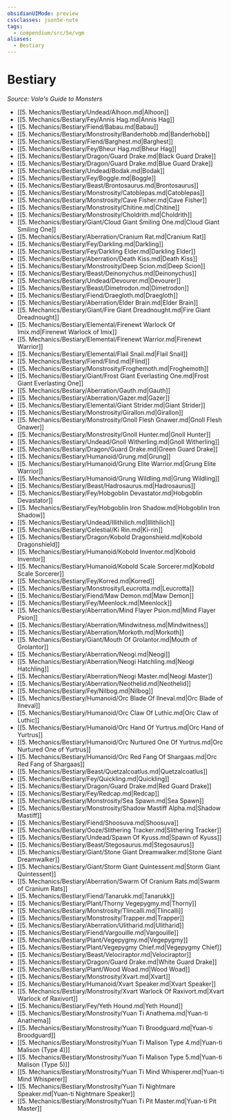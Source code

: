 ```yaml
---
obsidianUIMode: preview
cssclasses: json5e-note
tags:
  - compendium/src/5e/vgm
aliases:
  - Bestiary
---
```

# Bestiary
*Source: Volo's Guide to Monsters* 

- [[5. Mechanics/Bestiary/Undead/Alhoon.md|Alhoon]]  
- [[5. Mechanics/Bestiary/Fey/Annis Hag.md|Annis Hag]]  
- [[5. Mechanics/Bestiary/Fiend/Babau.md|Babau]]  
- [[5. Mechanics/Bestiary/Monstrosity/Banderhobb.md|Banderhobb]]  
- [[5. Mechanics/Bestiary/Fiend/Barghest.md|Barghest]]  
- [[5. Mechanics/Bestiary/Fey/Bheur Hag.md|Bheur Hag]]  
- [[5. Mechanics/Bestiary/Dragon/Guard Drake.md|Black Guard Drake]]  
- [[5. Mechanics/Bestiary/Dragon/Guard Drake.md|Blue Guard Drake]]  
- [[5. Mechanics/Bestiary/Undead/Bodak.md|Bodak]]  
- [[5. Mechanics/Bestiary/Fey/Boggle.md|Boggle]]  
- [[5. Mechanics/Bestiary/Beast/Brontosaurus.md|Brontosaurus]]  
- [[5. Mechanics/Bestiary/Monstrosity/Catoblepas.md|Catoblepas]]  
- [[5. Mechanics/Bestiary/Monstrosity/Cave Fisher.md|Cave Fisher]]  
- [[5. Mechanics/Bestiary/Monstrosity/Chitine.md|Chitine]]  
- [[5. Mechanics/Bestiary/Monstrosity/Choldrith.md|Choldrith]]  
- [[5. Mechanics/Bestiary/Giant/Cloud Giant Smiling One.md|Cloud Giant Smiling One]]  
- [[5. Mechanics/Bestiary/Aberration/Cranium Rat.md|Cranium Rat]]  
- [[5. Mechanics/Bestiary/Fey/Darkling.md|Darkling]]  
- [[5. Mechanics/Bestiary/Fey/Darkling Elder.md|Darkling Elder]]  
- [[5. Mechanics/Bestiary/Aberration/Death Kiss.md|Death Kiss]]  
- [[5. Mechanics/Bestiary/Monstrosity/Deep Scion.md|Deep Scion]]  
- [[5. Mechanics/Bestiary/Beast/Deinonychus.md|Deinonychus]]  
- [[5. Mechanics/Bestiary/Undead/Devourer.md|Devourer]]  
- [[5. Mechanics/Bestiary/Beast/Dimetrodon.md|Dimetrodon]]  
- [[5. Mechanics/Bestiary/Fiend/Draegloth.md|Draegloth]]  
- [[5. Mechanics/Bestiary/Aberration/Elder Brain.md|Elder Brain]]  
- [[5. Mechanics/Bestiary/Giant/Fire Giant Dreadnought.md|Fire Giant Dreadnought]]  
- [[5. Mechanics/Bestiary/Elemental/Firenewt Warlock Of Imix.md|Firenewt Warlock of Imix]]  
- [[5. Mechanics/Bestiary/Elemental/Firenewt Warrior.md|Firenewt Warrior]]  
- [[5. Mechanics/Bestiary/Elemental/Flail Snail.md|Flail Snail]]  
- [[5. Mechanics/Bestiary/Fiend/Flind.md|Flind]]  
- [[5. Mechanics/Bestiary/Monstrosity/Froghemoth.md|Froghemoth]]  
- [[5. Mechanics/Bestiary/Giant/Frost Giant Everlasting One.md|Frost Giant Everlasting One]]  
- [[5. Mechanics/Bestiary/Aberration/Gauth.md|Gauth]]  
- [[5. Mechanics/Bestiary/Aberration/Gazer.md|Gazer]]  
- [[5. Mechanics/Bestiary/Elemental/Giant Strider.md|Giant Strider]]  
- [[5. Mechanics/Bestiary/Monstrosity/Girallon.md|Girallon]]  
- [[5. Mechanics/Bestiary/Monstrosity/Gnoll Flesh Gnawer.md|Gnoll Flesh Gnawer]]  
- [[5. Mechanics/Bestiary/Monstrosity/Gnoll Hunter.md|Gnoll Hunter]]  
- [[5. Mechanics/Bestiary/Undead/Gnoll Witherling.md|Gnoll Witherling]]  
- [[5. Mechanics/Bestiary/Dragon/Guard Drake.md|Green Guard Drake]]  
- [[5. Mechanics/Bestiary/Humanoid/Grung.md|Grung]]  
- [[5. Mechanics/Bestiary/Humanoid/Grung Elite Warrior.md|Grung Elite Warrior]]  
- [[5. Mechanics/Bestiary/Humanoid/Grung Wildling.md|Grung Wildling]]  
- [[5. Mechanics/Bestiary/Beast/Hadrosaurus.md|Hadrosaurus]]  
- [[5. Mechanics/Bestiary/Fey/Hobgoblin Devastator.md|Hobgoblin Devastator]]  
- [[5. Mechanics/Bestiary/Fey/Hobgoblin Iron Shadow.md|Hobgoblin Iron Shadow]]  
- [[5. Mechanics/Bestiary/Undead/Illithilich.md|Illithilich]]  
- [[5. Mechanics/Bestiary/Celestial/Ki Rin.md|Ki-rin]]  
- [[5. Mechanics/Bestiary/Dragon/Kobold Dragonshield.md|Kobold Dragonshield]]  
- [[5. Mechanics/Bestiary/Humanoid/Kobold Inventor.md|Kobold Inventor]]  
- [[5. Mechanics/Bestiary/Humanoid/Kobold Scale Sorcerer.md|Kobold Scale Sorcerer]]  
- [[5. Mechanics/Bestiary/Fey/Korred.md|Korred]]  
- [[5. Mechanics/Bestiary/Monstrosity/Leucrotta.md|Leucrotta]]  
- [[5. Mechanics/Bestiary/Fiend/Maw Demon.md|Maw Demon]]  
- [[5. Mechanics/Bestiary/Fey/Meenlock.md|Meenlock]]  
- [[5. Mechanics/Bestiary/Aberration/Mind Flayer Psion.md|Mind Flayer Psion]]  
- [[5. Mechanics/Bestiary/Aberration/Mindwitness.md|Mindwitness]]  
- [[5. Mechanics/Bestiary/Aberration/Morkoth.md|Morkoth]]  
- [[5. Mechanics/Bestiary/Giant/Mouth Of Grolantor.md|Mouth of Grolantor]]  
- [[5. Mechanics/Bestiary/Aberration/Neogi.md|Neogi]]  
- [[5. Mechanics/Bestiary/Aberration/Neogi Hatchling.md|Neogi Hatchling]]  
- [[5. Mechanics/Bestiary/Aberration/Neogi Master.md|Neogi Master]]  
- [[5. Mechanics/Bestiary/Aberration/Neothelid.md|Neothelid]]  
- [[5. Mechanics/Bestiary/Fey/Nilbog.md|Nilbog]]  
- [[5. Mechanics/Bestiary/Humanoid/Orc Blade Of Ilneval.md|Orc Blade of Ilneval]]  
- [[5. Mechanics/Bestiary/Humanoid/Orc Claw Of Luthic.md|Orc Claw of Luthic]]  
- [[5. Mechanics/Bestiary/Humanoid/Orc Hand Of Yurtrus.md|Orc Hand of Yurtrus]]  
- [[5. Mechanics/Bestiary/Humanoid/Orc Nurtured One Of Yurtrus.md|Orc Nurtured One of Yurtrus]]  
- [[5. Mechanics/Bestiary/Humanoid/Orc Red Fang Of Shargaas.md|Orc Red Fang of Shargaas]]  
- [[5. Mechanics/Bestiary/Beast/Quetzalcoatlus.md|Quetzalcoatlus]]  
- [[5. Mechanics/Bestiary/Fey/Quickling.md|Quickling]]  
- [[5. Mechanics/Bestiary/Dragon/Guard Drake.md|Red Guard Drake]]  
- [[5. Mechanics/Bestiary/Fey/Redcap.md|Redcap]]  
- [[5. Mechanics/Bestiary/Monstrosity/Sea Spawn.md|Sea Spawn]]  
- [[5. Mechanics/Bestiary/Monstrosity/Shadow Mastiff Alpha.md|Shadow Mastiff]]  
- [[5. Mechanics/Bestiary/Fiend/Shoosuva.md|Shoosuva]]  
- [[5. Mechanics/Bestiary/Ooze/Slithering Tracker.md|Slithering Tracker]]  
- [[5. Mechanics/Bestiary/Undead/Spawn Of Kyuss.md|Spawn of Kyuss]]  
- [[5. Mechanics/Bestiary/Beast/Stegosaurus.md|Stegosaurus]]  
- [[5. Mechanics/Bestiary/Giant/Stone Giant Dreamwalker.md|Stone Giant Dreamwalker]]  
- [[5. Mechanics/Bestiary/Giant/Storm Giant Quintessent.md|Storm Giant Quintessent]]  
- [[5. Mechanics/Bestiary/Aberration/Swarm Of Cranium Rats.md|Swarm of Cranium Rats]]  
- [[5. Mechanics/Bestiary/Fiend/Tanarukk.md|Tanarukk]]  
- [[5. Mechanics/Bestiary/Plant/Thorny Vegepygmy.md|Thorny]]  
- [[5. Mechanics/Bestiary/Monstrosity/Tlincalli.md|Tlincalli]]  
- [[5. Mechanics/Bestiary/Monstrosity/Trapper.md|Trapper]]  
- [[5. Mechanics/Bestiary/Aberration/Ulitharid.md|Ulitharid]]  
- [[5. Mechanics/Bestiary/Fiend/Vargouille.md|Vargouille]]  
- [[5. Mechanics/Bestiary/Plant/Vegepygmy.md|Vegepygmy]]  
- [[5. Mechanics/Bestiary/Plant/Vegepygmy Chief.md|Vegepygmy Chief]]  
- [[5. Mechanics/Bestiary/Beast/Velociraptor.md|Velociraptor]]  
- [[5. Mechanics/Bestiary/Dragon/Guard Drake.md|White Guard Drake]]  
- [[5. Mechanics/Bestiary/Plant/Wood Woad.md|Wood Woad]]  
- [[5. Mechanics/Bestiary/Monstrosity/Xvart.md|Xvart]]  
- [[5. Mechanics/Bestiary/Humanoid/Xvart Speaker.md|Xvart Speaker]]  
- [[5. Mechanics/Bestiary/Monstrosity/Xvart Warlock Of Raxivort.md|Xvart Warlock of Raxivort]]  
- [[5. Mechanics/Bestiary/Fey/Yeth Hound.md|Yeth Hound]]  
- [[5. Mechanics/Bestiary/Monstrosity/Yuan Ti Anathema.md|Yuan-ti Anathema]]  
- [[5. Mechanics/Bestiary/Monstrosity/Yuan Ti Broodguard.md|Yuan-ti Broodguard]]  
- [[5. Mechanics/Bestiary/Monstrosity/Yuan Ti Malison Type 4.md|Yuan-ti Malison (Type 4)]]  
- [[5. Mechanics/Bestiary/Monstrosity/Yuan Ti Malison Type 5.md|Yuan-ti Malison (Type 5)]]  
- [[5. Mechanics/Bestiary/Monstrosity/Yuan Ti Mind Whisperer.md|Yuan-ti Mind Whisperer]]  
- [[5. Mechanics/Bestiary/Monstrosity/Yuan Ti Nightmare Speaker.md|Yuan-ti Nightmare Speaker]]  
- [[5. Mechanics/Bestiary/Monstrosity/Yuan Ti Pit Master.md|Yuan-ti Pit Master]]
